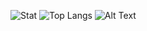 ![Stat](https://github-readme-stats.vercel.app/api?username=sierra007117&count_private=true&show_icons=true)
![Top Langs](https://github-readme-stats.vercel.app/api/top-langs/?username=sierra007117&langs_count=11&hide=html)
![Alt Text](https://github.com/Sierra007117/Sierra007117/blob/master/wp.gif)
